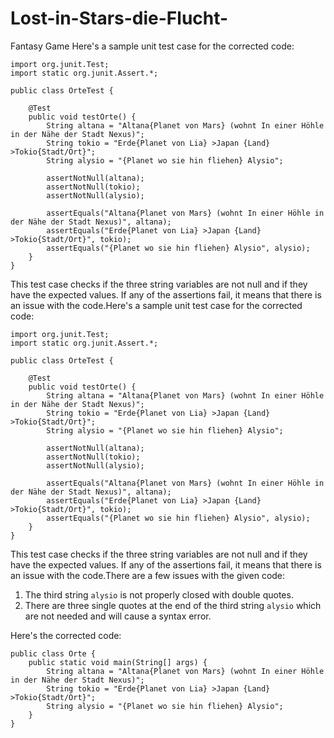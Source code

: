 # Lost-in-Stars-die-Flucht-
Fantasy Game
Here's a sample unit test case for the corrected code:

```
import org.junit.Test;
import static org.junit.Assert.*;

public class OrteTest {
    
    @Test
    public void testOrte() {
        String altana = "Altana{Planet von Mars} (wohnt In einer Höhle in der Nähe der Stadt Nexus)";
        String tokio = "Erde{Planet von Lia} >Japan {Land} >Tokio{Stadt/Ort}";
        String alysio = "{Planet wo sie hin fliehen} Alysio";
        
        assertNotNull(altana);
        assertNotNull(tokio);
        assertNotNull(alysio);
        
        assertEquals("Altana{Planet von Mars} (wohnt In einer Höhle in der Nähe der Stadt Nexus)", altana);
        assertEquals("Erde{Planet von Lia} >Japan {Land} >Tokio{Stadt/Ort}", tokio);
        assertEquals("{Planet wo sie hin fliehen} Alysio", alysio);
    }
}
```

This test case checks if the three string variables are not null and if they have the expected values. If any of the assertions fail, it means that there is an issue with the code.Here's a sample unit test case for the corrected code:

```
import org.junit.Test;
import static org.junit.Assert.*;

public class OrteTest {
    
    @Test
    public void testOrte() {
        String altana = "Altana{Planet von Mars} (wohnt In einer Höhle in der Nähe der Stadt Nexus)";
        String tokio = "Erde{Planet von Lia} >Japan {Land} >Tokio{Stadt/Ort}";
        String alysio = "{Planet wo sie hin fliehen} Alysio";
        
        assertNotNull(altana);
        assertNotNull(tokio);
        assertNotNull(alysio);
        
        assertEquals("Altana{Planet von Mars} (wohnt In einer Höhle in der Nähe der Stadt Nexus)", altana);
        assertEquals("Erde{Planet von Lia} >Japan {Land} >Tokio{Stadt/Ort}", tokio);
        assertEquals("{Planet wo sie hin fliehen} Alysio", alysio);
    }
}
```

This test case checks if the three string variables are not null and if they have the expected values. If any of the assertions fail, it means that there is an issue with the code.There are a few issues with the given code:

1. The third string `alysio` is not properly closed with double quotes.
2. There are three single quotes at the end of the third string `alysio` which are not needed and will cause a syntax error.

Here's the corrected code:

```
public class Orte {
    public static void main(String[] args) {
        String altana = "Altana{Planet von Mars} (wohnt In einer Höhle in der Nähe der Stadt Nexus)";
        String tokio = "Erde{Planet von Lia} >Japan {Land} >Tokio{Stadt/Ort}";
        String alysio = "{Planet wo sie hin fliehen} Alysio";
    }
}
```
